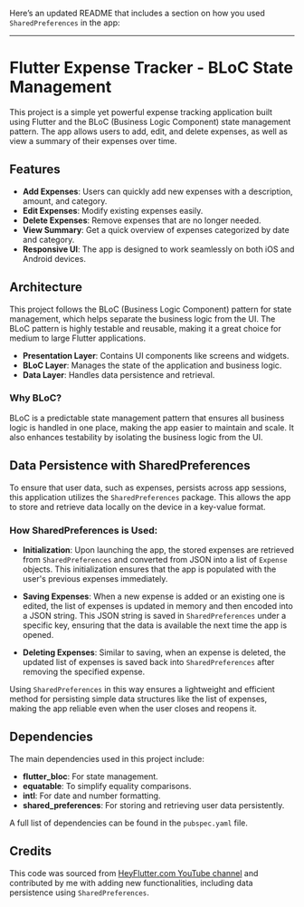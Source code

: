  Here’s an updated README that includes a section on how you used `SharedPreferences` in the app:

---

# Flutter Expense Tracker - BLoC State Management

This project is a simple yet powerful expense tracking application built using Flutter and the BLoC (Business Logic Component) state management pattern. The app allows users to add, edit, and delete expenses, as well as view a summary of their expenses over time.

## Features

- **Add Expenses**: Users can quickly add new expenses with a description, amount, and category.
- **Edit Expenses**: Modify existing expenses easily.
- **Delete Expenses**: Remove expenses that are no longer needed.
- **View Summary**: Get a quick overview of expenses categorized by date and category.
- **Responsive UI**: The app is designed to work seamlessly on both iOS and Android devices.

## Architecture

This project follows the BLoC (Business Logic Component) pattern for state management, which helps separate the business logic from the UI. The BLoC pattern is highly testable and reusable, making it a great choice for medium to large Flutter applications.

- **Presentation Layer**: Contains UI components like screens and widgets.
- **BLoC Layer**: Manages the state of the application and business logic.
- **Data Layer**: Handles data persistence and retrieval.

### Why BLoC?

BLoC is a predictable state management pattern that ensures all business logic is handled in one place, making the app easier to maintain and scale. It also enhances testability by isolating the business logic from the UI.

## Data Persistence with SharedPreferences

To ensure that user data, such as expenses, persists across app sessions, this application utilizes the `SharedPreferences` package. This allows the app to store and retrieve data locally on the device in a key-value format.

### How SharedPreferences is Used:

- **Initialization**: Upon launching the app, the stored expenses are retrieved from `SharedPreferences` and converted from JSON into a list of `Expense` objects. This initialization ensures that the app is populated with the user's previous expenses immediately.

- **Saving Expenses**: When a new expense is added or an existing one is edited, the list of expenses is updated in memory and then encoded into a JSON string. This JSON string is saved in `SharedPreferences` under a specific key, ensuring that the data is available the next time the app is opened.

- **Deleting Expenses**: Similar to saving, when an expense is deleted, the updated list of expenses is saved back into `SharedPreferences` after removing the specified expense.

Using `SharedPreferences` in this way ensures a lightweight and efficient method for persisting simple data structures like the list of expenses, making the app reliable even when the user closes and reopens it.

## Dependencies

The main dependencies used in this project include:

- **flutter_bloc**: For state management.
- **equatable**: To simplify equality comparisons.
- **intl**: For date and number formatting.
- **shared_preferences**: For storing and retrieving user data persistently.

A full list of dependencies can be found in the `pubspec.yaml` file.

## Credits

This code was sourced from [HeyFlutter․com YouTube channel](https://www.youtube.com/@HeyFlutter) and contributed by me with adding new functionalities, including data persistence using `SharedPreferences`.

